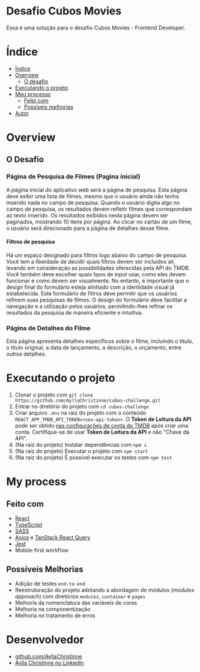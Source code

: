 # Desafio Cubos Movies

Essa é uma solução para o desafio Cubos Movies - Frontend Developer.


# Índice
  - [Índice](#table-of-contents)
  - [Overview](#overview)
    - [O desafio](#the-challenge)
  - [Executando o projeto](#running)
  - [Meu processo](#my-process)
    - [Feito com](#built-with)
    - [Possíveis melhorias](#continued-development)
  - [Autor](#author)

# Overview

## O Desafio

### Página de Pesquisa de Filmes (Pagina inicial)
A página inicial do aplicativo web será a página de pesquisa. Esta página deve exibir uma lista de filmes, mesmo que o usuário ainda não tenha inserido nada no campo de pesquisa. Quando o usuário digita algo no campo de pesquisa, os resultados devem refletir filmes que correspondam ao texto inserido.
Os resultados exibidos nesta página devem ser paginados, mostrando 10 itens por página.
Ao clicar no cartão de um filme, o usuário será direcionado para a página de detalhes desse filme.

#### Filtros de pesquisa
Há um espaço designado para filtros logo abaixo do campo de pesquisa. Você tem a liberdade de decidir quais filtros devem ser incluídos ali, levando em consideração as possibilidades oferecidas pela API do TMDB. Você também deve escolher quais tipos de input usar, como eles devem funcionar e como devem ser visualmente. No entanto, é importante que o design final do formulário esteja alinhado com a identidade visual já estabelecida.
Este formulário de filtros deve permitir que os usuários refinem suas pesquisas de filmes. O design do formulário deve facilitar a navegação e a utilização pelos usuários, permitindo-lhes refinar os resultados da pesquisa de maneira eficiente e intuitiva.

### Página de Detalhes do Filme
Esta página apresenta detalhes específicos sobre o filme, incluindo o título, o título original, a data de lançamento, a descrição, o orçamento, entre outros detalhes.

# Executando o projeto
1. Clonar o projeto com `git clone https://github.com/AyllaChristinne/cubos-challenge.git`
2. Entrar no diretório do projeto com `cd cubos-challenge`
3. Criar arquivo `.env` na raiz do projeto com o conteúdo `REACT_APP_TMDB_API_TOKEN=<seu-api-token>`. O **Token de Leitura da API** pode ser obtido [nas configurações de conta do TMDB](https://www.themoviedb.org/settings/api) após criar uma conta. Certifique-se de usar **Token de Leitura da API** e não "Chave da API".
4. (Na raiz do projeto) Instalar dependências com `npm i`
5. (Na raiz do projeto) Executar o projeto com `npm start`
6. (Na raiz do projeto) É possível executar os testes com `npm test`

# My process

## Feito com

- [React](https://reactjs.org/)
- [TypeScript](https://www.typescriptlang.org)
- [SASS](https://sass-lang.com)
- [Axios](https://axios-http.com/ptbr/docs/intro) e [TanStack React Query](https://tanstack.com/query/v5/docs/framework/react/overview)
- [Jest](https://jestjs.io)
- Mobile-first workflow


## Possíveis Melhorias

- Adição de testes `end-to-end`
- Reestruturação do projeto adotando a abordagem de módulos (*modules approach*) com diretórios `modules`, `container` e `pages`
- Melhoria da nomenclatura das variáveis de cores
- Melhoria na componentização
- Melhoria no tratamento de erros

# Desenvolvedor

- [github.com/AyllaChristinne](https://github.com/AyllaChristinne)
- [Aylla Christinne no LinkedIn](https://www.linkedin.com/in/aylla-christinne-766892173/)